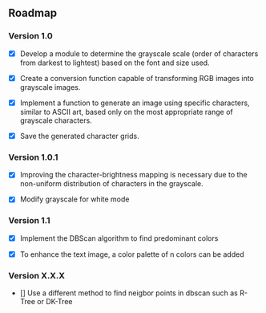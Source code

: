 ## Roadmap

### Version 1.0

- [x] Develop a module to determine the grayscale scale (order of characters from darkest to lightest) based on the font and size used.

- [x] Create a conversion function capable of transforming RGB images into grayscale images.

- [x] Implement a function to generate an image using specific characters, similar to ASCII art, based only on the most appropriate range of grayscale characters.

- [x] Save the generated character grids.

### Version 1.0.1

- [x] Improving the character-brightness mapping is necessary due to the non-uniform distribution of characters in the grayscale.

- [x] Modify grayscale for white mode

### Version 1.1

- [x] Implement the DBScan algorithm to find predominant colors
- [x] To enhance the text image, a color palette of n colors can be added




### Version X.X.X
- [] Use a different method to find neigbor points in dbscan such as R-Tree or DK-Tree

